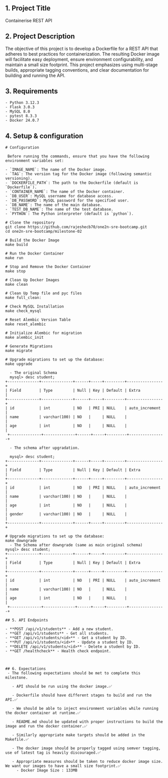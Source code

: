 ## 1. Project Title
  Containerise REST API

## 2. Project Description
  The objective of this project is to develop a Dockerfile for a REST API that adheres to best practices for containerization. The resulting Docker image will facilitate easy deployment, ensure environment configurability, and maintain a small size footprint. This project emphasizes using multi-stage builds, appropriate tagging conventions, and clear documentation for building and running the API.


## 3. Requirements
    - Python 3.12.3
    - Flask 3.0.3
    - MySQL 8.0
    - pytest 8.3.3
    - Docker 24.0.7

## 4. Setup & configuration
   ```
  # Configuration

    Before running the commands, ensure that you have the following environment variables set:

  - `IMAGE_NAME`: The name of the Docker image.
  - `TAG`: The version tag for the Docker image (following semantic versioning).
  - `DOCKERFILE_PATH`: The path to the Dockerfile (default is `Dockerfile`).
  - `CONTAINER_NAME`: The name of the Docker container.
  - `DB_USER`: MySQL username for database access.
  - `DB_PASSWORD`: MySQL password for the specified user.
  - `DB_NAME`: The name of the main database.
  - `TEST_DB_NAME`: The name of the test database.
  - `PYTHON`: The Python interpreter (default is `python`).
  ```
   
  ```
  # Clone the repository
  git clone https://github.com/rajeshecb70/one2n-sre-bootcamp.git
  cd one2n-sre-bootcamp/milestone-02
  ```
      
  ```
  # Build the Docker Image
  make build
  ```
  ```
  # Run the Docker Container
  make run
  ```
  ```
  # Stop and Remove the Docker Container
  make stop
  ```
  ```
  # Clean Up Docker Images
  make clean
  ```
  ```
  # Clean Up Temp file and pyc files
  make full_clean:
  ```
  ```
  # Check MySQL Installation
  make check_mysql
  ```
  ```
  # Reset Alembic Version Table
  make reset_alembic
  ```
  ```
  # Initialize Alembic for migration 
  make alembic_init
  ```
  ```
  # Generate Migrations
  make migrate
  ```
  ```
  # Upgrade migrations to set up the database:
  make upgrade

    - The original Schema 
    mysql> desc student;
  +--------------+--------------+------+-----+---------+----------------+
  | Field        | Type         | Null | Key | Default | Extra          |
  +--------------+--------------+------+-----+---------+----------------+
  | id           | int          | NO   | PRI | NULL    | auto_increment |
  | name         | varchar(100) | NO   |     | NULL    |                |
  | age          | int          | NO   |     | NULL    |                |
   +--------------+--------------+------+-----+---------+----------------+

    - The schema after upgradation.

    mysql> desc student;
  +--------------+--------------+------+-----+---------+----------------+
  | Field        | Type         | Null | Key | Default | Extra          |
  +--------------+--------------+------+-----+---------+----------------+
  | id           | int          | NO   | PRI | NULL    | auto_increment |
  | name         | varchar(100) | NO   |     | NULL    |                |
  | age          | int          | NO   |     | NULL    |                |
  | gender       | varchar(100) | NO   |     | NULL    |                |
  +--------------+--------------+------+-----+---------+----------------+

  ```

  ```
  # Upgrade migrations to set up the database:
  make downgrade
    - The Schema after downgrade (same as main original schema)
  mysql> desc student;
  +--------------+--------------+------+-----+---------+----------------+
  | Field        | Type         | Null | Key | Default | Extra          |
  +--------------+--------------+------+-----+---------+----------------+
  | id           | int          | NO   | PRI | NULL    | auto_increment |
  | name         | varchar(100) | NO   |     | NULL    |                |
  | age          | int          | NO   |     | NULL    |                |
   +--------------+--------------+------+-----+---------+----------------+
  ```

 
 ```
## 5. API Endpoints

- **POST /api/v1/students** - Add a new student.
- **GET /api/v1/students** - Get all students.
- **GET /api/v1/students/<id>** - Get a student by ID.
- **PUT /api/v1/students/<id>** - Update a student by ID.
- **DELETE /api/v1/students/<id>** - Delete a student by ID.
- **GET /healthcheck** - Health check endpoint.
  


## 6. Expectations
  - The following expectations should be met to complete this milestone.

    - API should be run using the docker image.✅

    - Dockerfile should have different stages to build and run the API.✅

    - We should be able to inject environment variables while running the docker container at runtime.✅

    - README.md should be updated with proper instructions to build the image and run the docker container.✅

    - Similarly appropriate make targets should be added in the Makefile.✅

    - The docker image should be properly tagged using semver tagging, use of latest tag is heavily discouraged.✅

    - Appropriate measures should be taken to reduce docker image size. We want our images to have a small size footprint.✅
      - Docker Image Size : 133MB